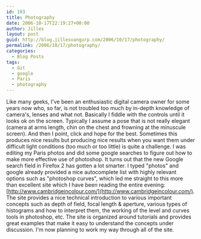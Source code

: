 ```yaml
---
id: 193
title: Photography
date: 2006-10-17T22:19:27+00:00
author: Jilles
layout: post
guid: http://blog.jillesvangurp.com/2006/10/17/photography/
permalink: /2006/10/17/photography/
categories:
  - Blog Posts
tags:
  - Git
  - google
  - Paris
  - photography
---
```

Like many geeks, I've been an enthusiastic digital camera owner for some years now who, so far, is not troubled too much by in-depth knowledge of camera's, lenses and what not. Basically I fiddle with the controls until it looks ok on the screen. Typically I assume a pose that is not really elegant (camera at arms length, chin on the chest and frowning at the minuscule screen). And then I point, click and hope for the best. Sometimes this produces nice results but producing nice results when you want them under difficult light conditions (too much or too little) is quite a challenge.
I was editing my Paris photos and did some google searches to figure out how to make more effective use of photoshop. It turns out that the new Google search field in Firefox 2 has gotten a lot smarter. I typed "photos" and google already provided a nice autocomplete list with highly relevant options such as "photoshop curves", which led me straight to this more than excellent site which I have been reading the entire evening: [http://www.cambridgeincolour.com/](http://www.cambridgeincolour.com/). The site provides a nice technical introduction to various important concepts such as depth of field, focal length & aperture, various types of histograms and how to interpret them, the working of the level and curves tools in photoshop, etc. The site is organized around tutorials and provides great examples that make it easy to understand the concepts under discussion. I'm now planning to work my way through all of the site.